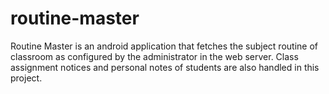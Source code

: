 routine-master
==============

Routine Master is an android application that fetches the subject routine of classroom as configured by the administrator in the web server. Class assignment notices and personal notes of students are also handled in this project.
